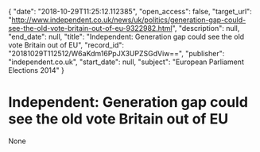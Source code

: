 {
  "date": "2018-10-29T11:25:12.112385", 
  "open_access": false, 
  "target_url": "http://www.independent.co.uk/news/uk/politics/generation-gap-could-see-the-old-vote-britain-out-of-eu-9322982.html", 
  "description": null, 
  "end_date": null, 
  "title": "Independent:  Generation gap could see the old vote Britain out of EU", 
  "record_id": "20181029T112512/W6aKdm16PpJX3UPZSGdViw==", 
  "publisher": "independent.co.uk", 
  "start_date": null, 
  "subject": "European Parliament Elections 2014"
}

# Independent:  Generation gap could see the old vote Britain out of EU

None